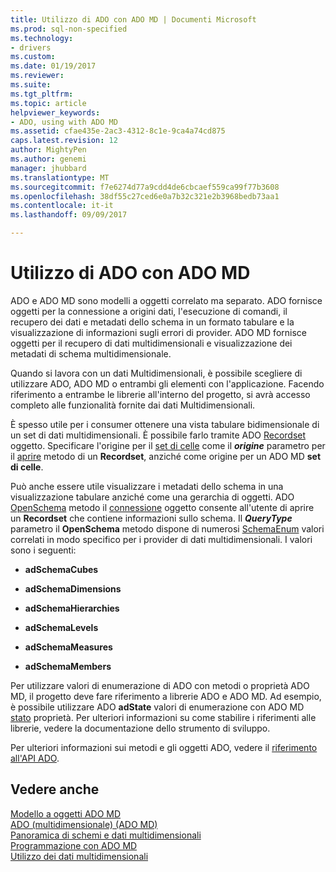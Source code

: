 ```yaml
---
title: Utilizzo di ADO con ADO MD | Documenti Microsoft
ms.prod: sql-non-specified
ms.technology:
- drivers
ms.custom: 
ms.date: 01/19/2017
ms.reviewer: 
ms.suite: 
ms.tgt_pltfrm: 
ms.topic: article
helpviewer_keywords:
- ADO, using with ADO MD
ms.assetid: cfae435e-2ac3-4312-8c1e-9ca4a74cd875
caps.latest.revision: 12
author: MightyPen
ms.author: genemi
manager: jhubbard
ms.translationtype: MT
ms.sourcegitcommit: f7e6274d77a9cdd4de6cbcaef559ca99f77b3608
ms.openlocfilehash: 38df55c27ced6e0a7b32c321e2b3968bedb73aa1
ms.contentlocale: it-it
ms.lasthandoff: 09/09/2017

---
```

# <a name="using-ado-with-ado-md"></a>Utilizzo di ADO con ADO MD
ADO e ADO MD sono modelli a oggetti correlato ma separato. ADO fornisce oggetti per la connessione a origini dati, l'esecuzione di comandi, il recupero dei dati e metadati dello schema in un formato tabulare e la visualizzazione di informazioni sugli errori di provider. ADO MD fornisce oggetti per il recupero di dati multidimensionali e visualizzazione dei metadati di schema multidimensionale.  
  
 Quando si lavora con un dati Multidimensionali, è possibile scegliere di utilizzare ADO, ADO MD o entrambi gli elementi con l'applicazione. Facendo riferimento a entrambe le librerie all'interno del progetto, si avrà accesso completo alle funzionalità fornite dai dati Multidimensionali.  
  
 È spesso utile per i consumer ottenere una vista tabulare bidimensionale di un set di dati multidimensionali. È possibile farlo tramite ADO [Recordset](../../../ado/reference/ado-api/recordset-object-ado.md) oggetto. Specificare l'origine per il [set di celle](../../../ado/reference/ado-md-api/cellset-object-ado-md.md) come il ***origine*** parametro per il [aprire](../../../ado/reference/ado-api/open-method-ado-recordset.md) metodo di un **Recordset**, anziché come origine per un ADO MD **set di celle**.  
  
 Può anche essere utile visualizzare i metadati dello schema in una visualizzazione tabulare anziché come una gerarchia di oggetti. ADO [OpenSchema](../../../ado/reference/ado-api/openschema-method.md) metodo il [connessione](../../../ado/reference/ado-api/connection-object-ado.md) oggetto consente all'utente di aprire un **Recordset** che contiene informazioni sullo schema. Il ***QueryType*** parametro il **OpenSchema** metodo dispone di numerosi [SchemaEnum](../../../ado/reference/ado-api/schemaenum.md) valori correlati in modo specifico per i provider di dati multidimensionali. I valori sono i seguenti:  
  
-   **adSchemaCubes**  
  
-   **adSchemaDimensions**  
  
-   **adSchemaHierarchies**  
  
-   **adSchemaLevels**  
  
-   **adSchemaMeasures**  
  
-   **adSchemaMembers**  
  
 Per utilizzare valori di enumerazione di ADO con metodi o proprietà ADO MD, il progetto deve fare riferimento a librerie ADO e ADO MD. Ad esempio, è possibile utilizzare ADO **adState** valori di enumerazione con ADO MD [stato](../../../ado/reference/ado-md-api/state-property-ado-md.md) proprietà. Per ulteriori informazioni su come stabilire i riferimenti alle librerie, vedere la documentazione dello strumento di sviluppo.  
  
 Per ulteriori informazioni sui metodi e gli oggetti ADO, vedere il [riferimento all'API ADO](../../../ado/reference/ado-api/ado-api-reference.md).  
  
## <a name="see-also"></a>Vedere anche  
 [Modello a oggetti ADO MD](../../../ado/reference/ado-md-api/ado-md-object-model.md)   
 [ADO (multidimensionale) (ADO MD)](../../../ado/guide/multidimensional/ado-multidimensional-ado-md.md)   
 [Panoramica di schemi e dati multidimensionali](../../../ado/guide/multidimensional/overview-of-multidimensional-schemas-and-data.md)   
 [Programmazione con ADO MD](../../../ado/guide/multidimensional/programming-with-ado-md.md)   
 [Utilizzo dei dati multidimensionali](../../../ado/guide/multidimensional/working-with-multidimensional-data.md)
